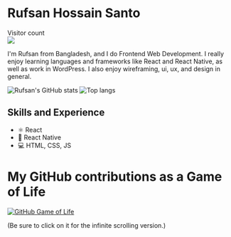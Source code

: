 # Rufsan Hossain Santo
<p> 
  Visitor count<br>
  <img src="https://profile-counter.glitch.me/RufsanHossain/count.svg" />
</p>

I'm Rufsan from Bangladesh, and I do Frontend Web Development. I really enjoy learning languages and frameworks like React and React Native, as well as work in WordPress. I also enjoy wireframing, ui, ux, and design in general.

<div align="">
<img alt="Rufsan's GitHub stats" src="https://github-readme-stats.vercel.app/api?username=RufsanHossain&show_icons=true&theme=github_dark"/>
<img alt="Top langs" src="https://github-readme-stats.vercel.app/api/top-langs/?username=RufsanHossain&layout=compact&&langs_count=8"/>
</div>

## Skills and Experience
* ⚛ React
* 📱 React Native
* 💻 HTML, CSS, JS

# My GitHub contributions as a Game of Life

[![GitHub Game of Life](https://github4life.herokuapp.com/RufsanHossain.gif?z=6)](https://github4life.herokuapp.com/RufsanHossain)

(Be sure to click on it for the infinite scrolling version.)

